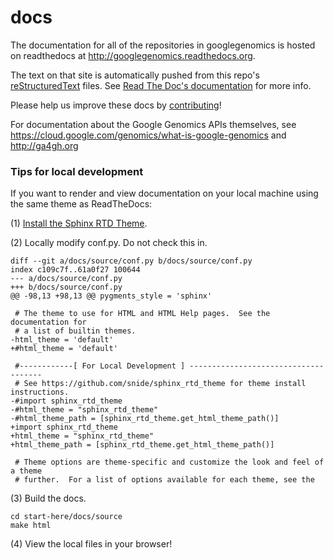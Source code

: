 docs
====

The documentation for all of the repositories in googlegenomics is hosted on readthedocs at http://googlegenomics.readthedocs.org.

The text on that site is automatically pushed from this repo's 
[reStructuredText](http://sphinx-doc.org/rest.html) files. See [Read The Doc's documentation](https://docs.readthedocs.org/en/latest/index.html) for more info.

Please help us improve these docs by [contributing](https://github.com/googlegenomics/docs/blob/master/CONTRIBUTING.rst)!

For documentation about the Google Genomics APIs themselves, see 
https://cloud.google.com/genomics/what-is-google-genomics and http://ga4gh.org

### Tips for local development

If you want to render and view documentation on your local machine using the same theme
as ReadTheDocs:

(1) [Install the Sphinx RTD Theme](https://github.com/snide/sphinx_rtd_theme).

(2) Locally modify conf.py.  Do not check this in.
```
diff --git a/docs/source/conf.py b/docs/source/conf.py
index c109c7f..61a0f27 100644
--- a/docs/source/conf.py
+++ b/docs/source/conf.py
@@ -98,13 +98,13 @@ pygments_style = 'sphinx'

 # The theme to use for HTML and HTML Help pages.  See the documentation for
 # a list of builtin themes.
-html_theme = 'default'
+#html_theme = 'default'

 #------------[ For Local Development ] -------------------------------------
 # See https://github.com/snide/sphinx_rtd_theme for theme install instructions.
-#import sphinx_rtd_theme
-#html_theme = "sphinx_rtd_theme"
-#html_theme_path = [sphinx_rtd_theme.get_html_theme_path()]
+import sphinx_rtd_theme
+html_theme = "sphinx_rtd_theme"
+html_theme_path = [sphinx_rtd_theme.get_html_theme_path()]

 # Theme options are theme-specific and customize the look and feel of a theme
 # further.  For a list of options available for each theme, see the
```

(3) Build the docs.

```
cd start-here/docs/source
make html
```

(4) View the local files in your browser!
